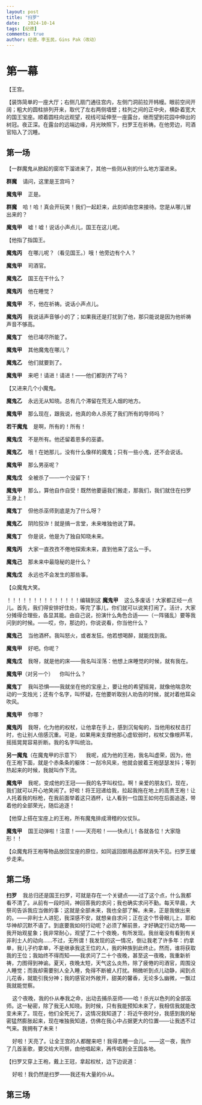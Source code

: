 ```yaml
---
layout: post
title: "扫罗"
date:   2024-10-14
tags: [纪德]
comments: true
author: 纪德，李玉民，Gins Pak（改动）
---
```


# 第一幕

【王宫。

【装饰简单的一座大厅；右侧几扇门通往宫内，左侧门洞前拉开帏幔。眼前空间开阔；粗大的圆柱排列开来，取代了左右两侧墙壁；柱列之间的正中央，横卧着宽大的国王宝座。顺着圆柱向远观望，视线可延伸至一座露台，继而望到花园中伸出的树冠。夜正深。在露台的远端边缘，月光映照下，扫罗王在祈祷。在他旁边，司酒官陷入了沉睡。

## 第一场

【一群魔鬼从掀起的窗帘下溜进来了，其他一些则从别的什么地方溜进来。

**群魔**&nbsp;&nbsp;&nbsp;&nbsp;请问，这里是王宫吗？

**魔鬼甲**&nbsp;&nbsp;&nbsp;&nbsp;正是。

**群魔**&nbsp;&nbsp;&nbsp;&nbsp;哈！哈！真会开玩笑！我们一起赶来，此刻却由您来接待。您是从哪儿冒出来的？

**魔鬼甲**&nbsp;&nbsp;&nbsp;&nbsp;嘘！嘘！说话小声点儿，国王在这儿呢。

【他指了指国王。

**魔鬼丙**&nbsp;&nbsp;&nbsp;&nbsp;在哪儿呢？（看见国王。）哦！他旁边有个人？

**魔鬼甲**&nbsp;&nbsp;&nbsp;&nbsp;司酒官。

**魔鬼乙**&nbsp;&nbsp;&nbsp;&nbsp;国王在干什么？

**魔鬼丙**&nbsp;&nbsp;&nbsp;&nbsp;他在睡觉？

**魔鬼甲**&nbsp;&nbsp;&nbsp;&nbsp;不，他在祈祷。说话小声点儿。

**魔鬼丙**&nbsp;&nbsp;&nbsp;&nbsp;我说话声音够小的了；如果我还是打扰到了他，那只能说是因为他祈祷声音不够高。

**魔鬼丁**&nbsp;&nbsp;&nbsp;&nbsp;他已竭尽所能了。

**魔鬼甲**&nbsp;&nbsp;&nbsp;&nbsp;其他魔鬼在哪儿？

**魔鬼乙**&nbsp;&nbsp;&nbsp;&nbsp;他们就要到了。

**魔鬼甲**&nbsp;&nbsp;&nbsp;&nbsp;来吧！请进！请进！——他们都到齐了吗？

【又进来几个小魔鬼。

**魔鬼乙**&nbsp;&nbsp;&nbsp;&nbsp;永远无从知晓。总有几个滞留在荒无人烟的地方。

**魔鬼甲**&nbsp;&nbsp;&nbsp;&nbsp;那么现在，跟我说，他真的命人杀死了我们所有的导师吗？

**若干魔鬼**&nbsp;&nbsp;&nbsp;&nbsp;是啊，所有的！所有！

**魔鬼戊**&nbsp;&nbsp;&nbsp;&nbsp;不是所有。他还留着恩多的巫婆。

**魔鬼乙**&nbsp;&nbsp;&nbsp;&nbsp;哦！在她那儿，没有什么像样的魔鬼；只有一些小鬼，还不会说话。

**魔鬼甲**&nbsp;&nbsp;&nbsp;&nbsp;那么男巫呢？

**魔鬼戊**&nbsp;&nbsp;&nbsp;&nbsp;全被杀了——一个没留下！

**魔鬼甲**&nbsp;&nbsp;&nbsp;&nbsp;那么，算他自作自受！既然他要逼我们搬走，那我们，我们就住在扫罗王身上！

**魔鬼丁**&nbsp;&nbsp;&nbsp;&nbsp;但他杀巫师到底是为了什么呀？

**魔鬼乙**&nbsp;&nbsp;&nbsp;&nbsp;阴险狡诈！就是搞一言堂，未来唯独他说了算。

**魔鬼丁**&nbsp;&nbsp;&nbsp;&nbsp;你是说，他是为了独自知晓未来。

**魔鬼丙**&nbsp;&nbsp;&nbsp;&nbsp;大家一直孜孜不倦地探索未来，直到他来了这么一手。

**魔鬼己**&nbsp;&nbsp;&nbsp;&nbsp;那未来中最隐秘的是什么？

**魔鬼戊**&nbsp;&nbsp;&nbsp;&nbsp;永远也不会发生的那些事。

【众魔鬼大笑。


！！！！！！！！！！！！！！编辑到这
**魔鬼甲**&nbsp;&nbsp;&nbsp;&nbsp;这么多废话！大家都正经一点儿。首先，我们得安排好住处，等完了事儿，你们就可以说笑打闹了。活计，大家分摊得合理些，各显其能。由自己说，扮演什么角色合适——（一阵骚乱）要等我问到的时候。——哎，你，那边的，你说说看，你当他什么？

**魔鬼己**&nbsp;&nbsp;&nbsp;&nbsp;当他酒杯。我叫怒火，或者发狂。他若想喝醉，就能找到我。

**魔鬼甲**&nbsp;&nbsp;&nbsp;&nbsp;好吧。你呢？

**魔鬼戊**&nbsp;&nbsp;&nbsp;&nbsp;我呀，就是他的床——我名叫淫荡：他想上床睡觉的时候，就有我在。

**魔鬼甲**（对另一个）&nbsp;&nbsp;&nbsp;&nbsp;你叫什么？

**魔鬼丁**&nbsp;&nbsp;&nbsp;&nbsp;我叫恐惧——我就坐在他的宝座上，要让他的希望摇晃，就像他喘息吹动的一支烛光；还有个名字，叫怀疑，在他要听取别人劝告的时候，就对着他耳朵吹风。

**魔鬼甲**&nbsp;&nbsp;&nbsp;&nbsp;你哪？

**魔鬼丙**&nbsp;&nbsp;&nbsp;&nbsp;我呀，化为他的权杖，让他拿在手上，感到沉甸甸的，当他用权杖击打时，也让别人倍感沉重。可是，如果用来支撑他那心虚软弱时，权杖又像根芦苇，摇摇晃晃容易折断。我的名字叫统治。

**另一魔鬼**（在魔鬼甲的示意下）&nbsp;&nbsp;&nbsp;&nbsp;我呢，成为他的王袍，我名叫虚荣，因为，他在王袍下面，就是个赤条条的躯体：一刮冷风来，他就会披着王袍瑟瑟发抖；等到热起来的时候，我就叫作下流。

**魔鬼甲**&nbsp;&nbsp;&nbsp;&nbsp;我呢，变成他的王冠——我的名字叫权位。啊！亲爱的朋友们，现在，我们就可以开心地笑闹了。好啦！将王冠递给我，拉起我拖在地上的高贵王袍！让人托着我的标枪，在我前面举着这只酒杯，让人看到一位国王如何在后面追逐，带着他的全部荣光，随后追逐！

【他穿上搭在宝座上的王袍，所有魔鬼排成滑稽的仪仗队。

**魔鬼甲**&nbsp;&nbsp;&nbsp;&nbsp;国王动弹啦！注意！——天亮啦！——快点儿！各就各位！大家隐形！！

【众魔鬼将王袍等物品放回宝座的原位，如同返回御用品那样消失不见。扫罗王缓步走来。

## 第二场

**扫罗**&nbsp;&nbsp;&nbsp;&nbsp;我总归还是国王扫罗，可就是存在一个关键点——过了这个点，什么我都看不清了。从前有一段时间，神回答我的求问；我也确实求问不勤。每天早晨，大祭司告诉我应当做的事：这就是全部未来，我也全部了解。未来，正是我做出来的。——非利士人进犯，我深感不安，就想亲自求问；正在这个节骨眼儿上，耶和华神却沉默不语了。到底要我如何行动呢？必须了解前景，才好确定行动方略——我开始观星象；我非常耐心，观望了二十个夜晚，有所发现。我丝毫没有看到有关非利士人的动向……不过，无所谓！我发现的这一情况，倒让我老了许多年：约拿单，我儿子约拿单，不是继承我这王位的人，我的种族到此终止。然而，谁将获取我的王位；我始终不得而知——我求问了二十个夜晚，甚至这一夜晚，我重新祈祷，力图得到神谕。夏天，夜晚太短，天气这么炎热，除了疲倦的司酒官，周围没人睡觉；而我却需要别人全入睡，免得不断被人打扰。稍微听到点儿动静，闻到点儿花香，就能引我分神；我的感官对外敞开，甜美的馨香，无论多么幽微，一飘过我就能觉察。

&nbsp;&nbsp;&nbsp;&nbsp;这个夜晚，我的仆从奉我之命，出动去捕杀巫师——哈！杀光以色列的全部巫师。这一秘密，除了我无人知晓。到时候，只有我能预知未来了，我相信我就能改变未来了。现在，他们全死光了，这情况我知道了：将近午夜时分，我感到我的秘密猛然膨胀起来，现在唯独我知道，仿佛在我心中占据更大的位置——让我透不过气来。我拥有了未来！

&nbsp;&nbsp;&nbsp;&nbsp;好啦！天亮了。让全王宫的人都醒来吧！我得去睡一会儿。——这一夜，我作了几首圣歌，要交给大司祭，由他唱起来，再传唱到全王国各地。

【扫罗又穿上王袍，戴上王冠，拿起权杖，边下边说道：

&nbsp;&nbsp;&nbsp;&nbsp;好啦！我仍然是扫罗——我还有大量的仆从。

## 第三场
















































